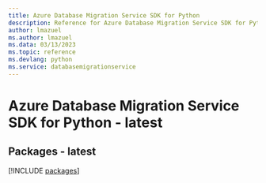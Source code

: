 ```yaml
---
title: Azure Database Migration Service SDK for Python
description: Reference for Azure Database Migration Service SDK for Python
author: lmazuel
ms.author: lmazuel
ms.data: 03/13/2023
ms.topic: reference
ms.devlang: python
ms.service: databasemigrationservice
---
```

# Azure Database Migration Service SDK for Python - latest
## Packages - latest
[!INCLUDE [packages](database-migration-service-index.md)]